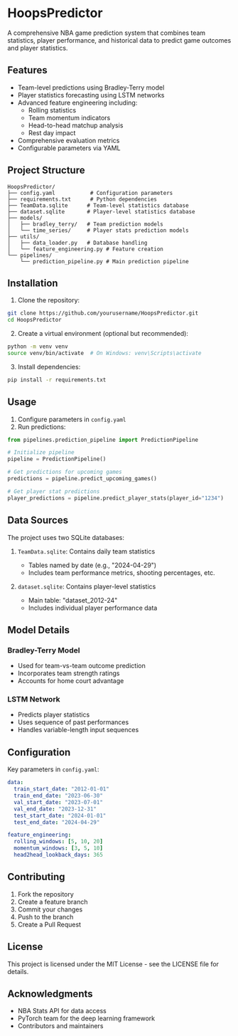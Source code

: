 # HoopsPredictor

A comprehensive NBA game prediction system that combines team statistics, player performance, and historical data to predict game outcomes and player statistics.

## Features

- Team-level predictions using Bradley-Terry model
- Player statistics forecasting using LSTM networks
- Advanced feature engineering including:
  - Rolling statistics
  - Team momentum indicators
  - Head-to-head matchup analysis
  - Rest day impact
- Comprehensive evaluation metrics
- Configurable parameters via YAML

## Project Structure

```
HoopsPredictor/
├── config.yaml           # Configuration parameters
├── requirements.txt      # Python dependencies
├── TeamData.sqlite      # Team-level statistics database
├── dataset.sqlite       # Player-level statistics database
├── models/
│   ├── bradley_terry/   # Team prediction models
│   └── time_series/     # Player stats prediction models
├── utils/
│   ├── data_loader.py   # Database handling
│   └── feature_engineering.py # Feature creation
└── pipelines/
    └── prediction_pipeline.py # Main prediction pipeline
```

## Installation

1. Clone the repository:
```bash
git clone https://github.com/yourusername/HoopsPredictor.git
cd HoopsPredictor
```

2. Create a virtual environment (optional but recommended):
```bash
python -m venv venv
source venv/bin/activate  # On Windows: venv\Scripts\activate
```

3. Install dependencies:
```bash
pip install -r requirements.txt
```

## Usage

1. Configure parameters in `config.yaml`
2. Run predictions:

```python
from pipelines.prediction_pipeline import PredictionPipeline

# Initialize pipeline
pipeline = PredictionPipeline()

# Get predictions for upcoming games
predictions = pipeline.predict_upcoming_games()

# Get player stat predictions
player_predictions = pipeline.predict_player_stats(player_id="1234")
```

## Data Sources

The project uses two SQLite databases:

1. `TeamData.sqlite`: Contains daily team statistics
   - Tables named by date (e.g., "2024-04-29")
   - Includes team performance metrics, shooting percentages, etc.

2. `dataset.sqlite`: Contains player-level statistics
   - Main table: "dataset_2012-24"
   - Includes individual player performance data

## Model Details

### Bradley-Terry Model
- Used for team-vs-team outcome prediction
- Incorporates team strength ratings
- Accounts for home court advantage

### LSTM Network
- Predicts player statistics
- Uses sequence of past performances
- Handles variable-length input sequences

## Configuration

Key parameters in `config.yaml`:

```yaml
data:
  train_start_date: "2012-01-01"
  train_end_date: "2023-06-30"
  val_start_date: "2023-07-01"
  val_end_date: "2023-12-31"
  test_start_date: "2024-01-01"
  test_end_date: "2024-04-29"

feature_engineering:
  rolling_windows: [5, 10, 20]
  momentum_windows: [3, 5, 10]
  head2head_lookback_days: 365
```

## Contributing

1. Fork the repository
2. Create a feature branch
3. Commit your changes
4. Push to the branch
5. Create a Pull Request

## License

This project is licensed under the MIT License - see the LICENSE file for details.

## Acknowledgments

- NBA Stats API for data access
- PyTorch team for the deep learning framework
- Contributors and maintainers 